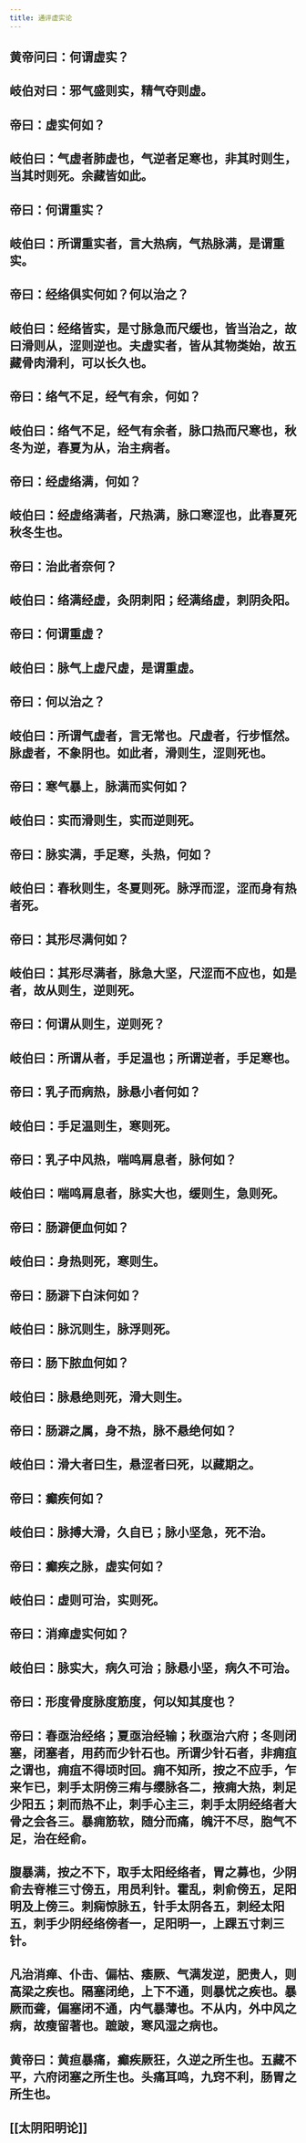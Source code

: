 ```yaml
---
title: 通评虚实论
---
```


## 黄帝问曰：何谓虚实？
## 岐伯对曰：邪气盛则实，精气夺则虚。
## 帝曰：虚实何如？
## 岐伯曰：气虚者肺虚也，气逆者足寒也，非其时则生，当其时则死。余藏皆如此。
## 帝曰：何谓重实？
## 岐伯曰：所谓重实者，言大热病，气热脉满，是谓重实。
## 帝曰：经络俱实何如？何以治之？
## 岐伯曰：经络皆实，是寸脉急而尺缓也，皆当治之，故曰滑则从，涩则逆也。夫虚实者，皆从其物类始，故五藏骨肉滑利，可以长久也。
## 帝曰：络气不足，经气有余，何如？
## 岐伯曰：络气不足，经气有余者，脉口热而尺寒也，秋冬为逆，春夏为从，治主病者。
## 帝曰：经虚络满，何如？
## 岐伯曰：经虚络满者，尺热满，脉口寒涩也，此春夏死秋冬生也。
## 帝曰：治此者奈何？
## 岐伯曰：络满经虚，灸阴刺阳；经满络虚，刺阴灸阳。
## 帝曰：何谓重虚？
## 岐伯曰：脉气上虚尺虚，是谓重虚。
## 帝曰：何以治之？
## 岐伯曰：所谓气虚者，言无常也。尺虚者，行步恇然。脉虚者，不象阴也。如此者，滑则生，涩则死也。
## 帝曰：寒气暴上，脉满而实何如？
## 岐伯曰：实而滑则生，实而逆则死。
## 帝曰：脉实满，手足寒，头热，何如？
## 岐伯曰：春秋则生，冬夏则死。脉浮而涩，涩而身有热者死。
## 帝曰：其形尽满何如？
## 岐伯曰：其形尽满者，脉急大坚，尺涩而不应也，如是者，故从则生，逆则死。
## 帝曰：何谓从则生，逆则死？
## 岐伯曰：所谓从者，手足温也；所谓逆者，手足寒也。
## 帝曰：乳子而病热，脉悬小者何如？
## 岐伯曰：手足温则生，寒则死。
## 帝曰：乳子中风热，喘鸣肩息者，脉何如？
## 岐伯曰：喘鸣肩息者，脉实大也，缓则生，急则死。
## 帝曰：肠澼便血何如？
## 岐伯曰：身热则死，寒则生。
## 帝曰：肠澼下白沫何如？
## 岐伯曰：脉沉则生，脉浮则死。
## 帝曰：肠下脓血何如？
## 岐伯曰：脉悬绝则死，滑大则生。
## 帝曰：肠澼之属，身不热，脉不悬绝何如？
## 岐伯曰：滑大者曰生，悬涩者曰死，以藏期之。
## 帝曰：癫疾何如？
## 岐伯曰：脉搏大滑，久自已；脉小坚急，死不治。
## 帝曰：癫疾之脉，虚实何如？
## 岐伯曰：虚则可治，实则死。
## 帝曰：消瘅虚实何如？
## 岐伯曰：脉实大，病久可治；脉悬小坚，病久不可治。
## 帝曰：形度骨度脉度筋度，何以知其度也？
## 帝曰：春亟治经络；夏亟治经输；秋亟治六府；冬则闭塞，闭塞者，用药而少针石也。所谓少针石者，非痈疽之谓也，痈疽不得顷时回。痈不知所，按之不应手，乍来乍已，刺手太阴傍三痏与缨脉各二，掖痈大热，刺足少阳五；刺而热不止，刺手心主三，刺手太阴经络者大骨之会各三。暴痈筋软，随分而痛，魄汗不尽，胞气不足，治在经俞。
## 腹暴满，按之不下，取手太阳经络者，胃之募也，少阴俞去脊椎三寸傍五，用员利针。霍乱，刺俞傍五，足阳明及上傍三。刺痫惊脉五，针手太阴各五，刺经太阳五，刺手少阴经络傍者一，足阳明一，上踝五寸刺三针。
## 凡治消瘅、仆击、偏枯、痿厥、气满发逆，肥贵人，则高梁之疾也。隔塞闭绝，上下不通，则暴忧之疾也。暴厥而聋，偏塞闭不通，内气暴薄也。不从内，外中风之病，故瘦留著也。蹠跛，寒风湿之病也。
## 黄帝曰：黄疸暴痛，癫疾厥狂，久逆之所生也。五藏不平，六府闭塞之所生也。头痛耳鸣，九窍不利，肠胃之所生也。
## [[太阴阳明论]]
